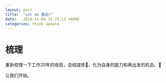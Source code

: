 ```yaml
---
layout: post
title:  "Let me 重启!"
date:   2018-11-04 15:25:13 +0800
categories: think update
---
```


# 梳理

重新梳理一下工作20年的收获，总结提炼，化为自身的能力和再出发的机会。

让我们开始。
